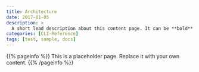 ```yaml
---
title: Architecture
date: 2017-01-05
description: >
  A short lead description about this content page. It can be **bold** or _italic_ and can be split over multiple paragraphs.
categories: [CLI-Reference]
tags: [test, sample, docs]
---
```


{{% pageinfo %}}
This is a placeholder page. Replace it with your own content.
{{% /pageinfo %}}